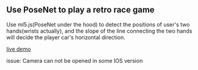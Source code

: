## Use PoseNet to play a retro race game

Use ml5.js(PoseNet under the hood) to detect the positions of user's two hands(wrists actually), and the slope of the line connecting the two hands will decide the player car's horizontal direction.

[live demo](https://www.handhandlab.com/pose_drive/index.html)

issue: Camera can not be opened in some IOS version 